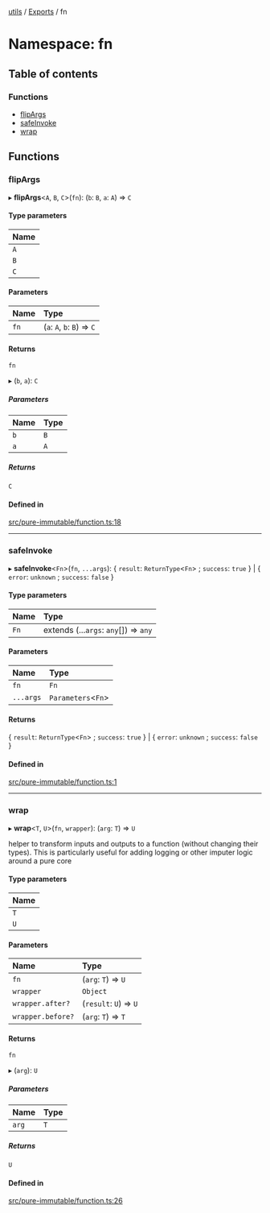 [utils](../README.md) / [Exports](../modules.md) / fn

# Namespace: fn

## Table of contents

### Functions

- [flipArgs](fn.md#flipargs)
- [safeInvoke](fn.md#safeinvoke)
- [wrap](fn.md#wrap)

## Functions

### flipArgs

▸ **flipArgs**<`A`, `B`, `C`\>(`fn`): (`b`: `B`, `a`: `A`) => `C`

#### Type parameters

| Name |
| :------ |
| `A` |
| `B` |
| `C` |

#### Parameters

| Name | Type |
| :------ | :------ |
| `fn` | (`a`: `A`, `b`: `B`) => `C` |

#### Returns

`fn`

▸ (`b`, `a`): `C`

##### Parameters

| Name | Type |
| :------ | :------ |
| `b` | `B` |
| `a` | `A` |

##### Returns

`C`

#### Defined in

[src/pure-immutable/function.ts:18](https://github.com/alpinisme/utils/blob/a680e5d/src/pure-immutable/function.ts#L18)

___

### safeInvoke

▸ **safeInvoke**<`Fn`\>(`fn`, `...args`): { `result`: `ReturnType`<`Fn`\> ; `success`: ``true``  } \| { `error`: `unknown` ; `success`: ``false``  }

#### Type parameters

| Name | Type |
| :------ | :------ |
| `Fn` | extends (...`args`: `any`[]) => `any` |

#### Parameters

| Name | Type |
| :------ | :------ |
| `fn` | `Fn` |
| `...args` | `Parameters`<`Fn`\> |

#### Returns

{ `result`: `ReturnType`<`Fn`\> ; `success`: ``true``  } \| { `error`: `unknown` ; `success`: ``false``  }

#### Defined in

[src/pure-immutable/function.ts:1](https://github.com/alpinisme/utils/blob/a680e5d/src/pure-immutable/function.ts#L1)

___

### wrap

▸ **wrap**<`T`, `U`\>(`fn`, `wrapper`): (`arg`: `T`) => `U`

helper to transform inputs and outputs to a function (without changing their types).
 This is particularly useful for adding logging or other imputer logic around a pure core

#### Type parameters

| Name |
| :------ |
| `T` |
| `U` |

#### Parameters

| Name | Type |
| :------ | :------ |
| `fn` | (`arg`: `T`) => `U` |
| `wrapper` | `Object` |
| `wrapper.after?` | (`result`: `U`) => `U` |
| `wrapper.before?` | (`arg`: `T`) => `T` |

#### Returns

`fn`

▸ (`arg`): `U`

##### Parameters

| Name | Type |
| :------ | :------ |
| `arg` | `T` |

##### Returns

`U`

#### Defined in

[src/pure-immutable/function.ts:26](https://github.com/alpinisme/utils/blob/a680e5d/src/pure-immutable/function.ts#L26)
